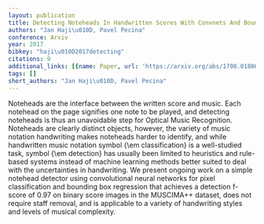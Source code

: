 ```yaml
---
layout: publication
title: Detecting Noteheads In Handwritten Scores With Convnets And Bounding Box Regression
authors: "Jan Haji\u010D, Pavel Pecina"
conference: Arxiv
year: 2017
bibkey: "haji\u010D2017detecting"
citations: 9
additional_links: [{name: Paper, url: 'https://arxiv.org/abs/1708.01806'}]
tags: []
short_authors: "Jan Haji\u010D, Pavel Pecina"
---
```

Noteheads are the interface between the written score and music. Each
notehead on the page signifies one note to be played, and detecting noteheads
is thus an unavoidable step for Optical Music Recognition. Noteheads are
clearly distinct objects, however, the variety of music notation handwriting
makes noteheads harder to identify, and while handwritten music notation symbol
\{\em classification\} is a well-studied task, symbol \{\em detection\} has usually
been limited to heuristics and rule-based systems instead of machine learning
methods better suited to deal with the uncertainties in handwriting. We present
ongoing work on a simple notehead detector using convolutional neural networks
for pixel classification and bounding box regression that achieves a detection
f-score of 0.97 on binary score images in the MUSCIMA++ dataset, does not
require staff removal, and is applicable to a variety of handwriting styles and
levels of musical complexity.